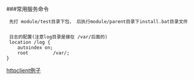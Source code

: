 ###常用服务命令

     先打 module/test目录下包， 后执行module/parent目录下install.bat目录文件

###

     日志的配置(注意log目录是接在 /var/后面的)
     location /log {
        autoindex on;
        root         /var/;
    }
    
[httpclient例子](http://alvinalexander.com/java/java-apache-httpclient-restful-client-examples)
